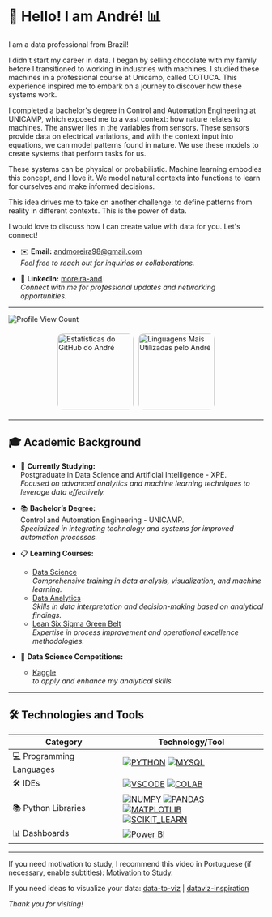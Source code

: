 # 👋 Hello! I am André! 📊

I am a data professional from Brazil!

I didn't start my career in data. I began by selling chocolate with my family before I transitioned to working in industries with machines. I studied these machines in a professional course at Unicamp, called COTUCA. This experience inspired me to embark on a journey to discover how these systems work. 

I completed a bachelor's degree in Control and Automation Engineering at UNICAMP, which exposed me to a vast context: how nature relates to machines. The answer lies in the variables from sensors. These sensors provide data on electrical variations, and with the context input into equations, we can model patterns found in nature. We use these models to create systems that perform tasks for us.

These systems can be physical or probabilistic. Machine learning embodies this concept, and I love it. We model natural contexts into functions to learn for ourselves and make informed decisions.

This idea drives me to take on another challenge: to define patterns from reality in different contexts. This is the power of data.

I would love to discuss how I can create value with data for you. Let's connect!

- ✉️ **Email:** [andmoreira98@gmail.com](mailto:andmoreira98@gmail.com)  
  *Feel free to reach out for inquiries or collaborations.*
  
- 🔗 **LinkedIn:** [moreira-and](https://www.linkedin.com/in/moreira-and)  
  *Connect with me for professional updates and networking opportunities.*

---

![Profile View Count](https://komarev.com/ghpvc/?username=moreira-and&theme=dracula)  

<div style="display: flex; justify-content: center; align-items: flex-start; margin: 20px 0;">
  <img src="https://github-readme-stats.vercel.app/api?username=moreira-and&show_icons=true&theme=dracula&rank_icon=github" alt="Estatísticas do GitHub do André" style="height: 150px; border-radius: 10px; margin-right: 10px;"/>
  <img src="https://github-readme-stats.vercel.app/api/top-langs/?username=moreira-and&theme=dracula" alt="Linguagens Mais Utilizadas pelo André" style="height: 150px; border-radius: 10px;"/>
</div>

---

## 🎓 Academic Background

- 🌱 **Currently Studying:**  
  Postgraduate in Data Science and Artificial Intelligence - XPE.  
  *Focused on advanced analytics and machine learning techniques to leverage data effectively.*

- 📚 **Bachelor’s Degree:**  
  Control and Automation Engineering - UNICAMP.  
  *Specialized in integrating technology and systems for improved automation processes.*

- 📋 **Learning Courses:**  
  - [Data Science](https://app.awari.com.br/certificado/84cc0992-22a9-427c-8f10-f52c2ec66342)  
    *Comprehensive training in data analysis, visualization, and machine learning.*  
  - [Data Analytics](https://app.awari.com.br/certificado/c3f7cac4-7994-4ca2-b0c8-87bb2e561275)  
    *Skills in data interpretation and decision-making based on analytical findings.*  
  - [Lean Six Sigma Green Belt](https://ead2.escolaedti.com.br/certificates/public?token=b5c7f837dedc708a1df72a3faf40bdf9)  
    *Expertise in process improvement and operational excellence methodologies.*
    
- 🦆 **Data Science Competitions:**  
  - [Kaggle](https://www.kaggle.com/andmoreira)  
    *to apply and enhance my analytical skills.*
---

## 🛠️ Technologies and Tools

| **Category**               | **Technology/Tool**                                                                                                                                           |
|-----------------------------|---------------------------------------------------------------------------------------------------------------------------------------------------------------------|
| 💻 Programming Languages     | [![PYTHON](https://img.shields.io/badge/Python-14354C?style=for-the-badge&logo=python&logoColor=white)](https://docs.python.org/3/) [![MYSQL](https://img.shields.io/badge/MySQL-00000F?style=for-the-badge&logo=mysql&logoColor=white)](https://dev.mysql.com/doc/)  |
| 🛠️ IDEs                      | [![VSCODE](https://img.shields.io/badge/Visual_Studio_Code-0078D4?style=for-the-badge&logo=visual%20studio%20code&logoColor=white)](https://code.visualstudio.com/Docs) [![COLAB](https://img.shields.io/badge/Colab-F9AB00?style=for-the-badge&logo=googlecolab&color=525252)](https://colab.research.google.com/)   |
| 📚 Python Libraries           | [![NUMPY](https://img.shields.io/badge/numpy-%23013243.svg?style=for-the-badge&logo=numpy&logoColor=white)](https://numpy.org/doc/) [![PANDAS](https://img.shields.io/badge/pandas-%23150458.svg?style=for-the-badge&logo=pandas&logoColor=white)](https://pandas.pydata.org/docs/) [![MATPLOTLIB](https://img.shields.io/badge/Matplotlib-%23ffffff.svg?style=for-the-badge&logo=Matplotlib&logoColor=black)](https://matplotlib.org/stable/index.html) <br> [![SCIKIT_LEARN](https://img.shields.io/badge/scikit--learn-%23F7931E.svg?style=for-the-badge&logo=scikit-learn&logoColor=white)](https://scikit-learn.org/stable/) |
| 📊 Dashboards               | [![Power BI](https://img.shields.io/badge/power_bi-F2C811?style=for-the-badge&logo=powerbi&logoColor=black)](https://learn.microsoft.com/pt-br/power-bi/) | 

---

If you need motivation to study, I recommend this video in Portuguese (if necessary, enable subtitles): [Motivation to Study](https://www.youtube.com/watch?v=TRPBY_lxJfE).

If you need ideas to visualize your data: [data-to-viz](https://www.data-to-viz.com/) | [dataviz-inspiration](https://www.dataviz-inspiration.com/)

_*Thank you for visiting!*_

